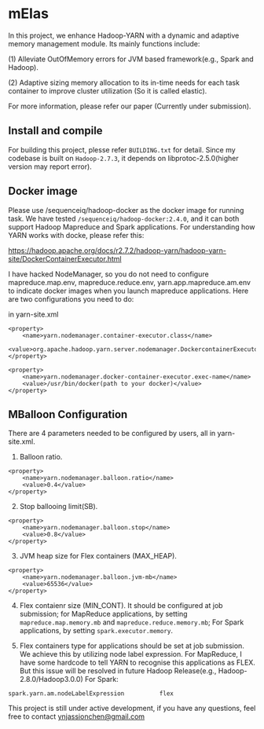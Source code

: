 # mElas

In this project, we enhance Hadoop-YARN with a dynamic and adaptive memory management module. Its mainly functions include:

(1) Alleviate OutOfMemory errors for JVM based framework(e.g., Spark and Hadoop).

(2) Adaptive sizing memory allocation to its in-time needs for each task container to improve cluster utilization (So it is called elastic).

For more information, please refer our paper (Currently under submission).

## Install and compile
For building this project, plesse refer `BUILDING.txt` for detail. Since my codebase is built on `Hadoop-2.7.3`, it depends on libprotoc-2.5.0(higher version may report error).

## Docker image
Please use /sequenceiq/hadoop-docker as the docker image for running task. We have tested `/sequenceiq/hadoop-docker:2.4.0`, and it can
both support Hadoop Mapreduce and Spark applications. For understanding how YARN works with docke, please refer this:

https://hadoop.apache.org/docs/r2.7.2/hadoop-yarn/hadoop-yarn-site/DockerContainerExecutor.html

I have hacked NodeManager, so you do not need to configure mapreduce.map.env, mapreduce.reduce.env, yarn.app.mapreduce.am.env
to indicate docker images when you launch mapreduce applications. Here are two configurations you need to do: 

in yarn-site.xml
```
<property>
    <name>yarn.nodemanager.container-executor.class</name>
    <value>org.apache.hadoop.yarn.server.nodemanager.DockercontainerExecutor</value>
</property>
````
````
<property>
    <name>yarn.nodemanager.docker-container-executor.exec-name</name>
    <value>/usr/bin/docker(path to your docker)</value>
</property>
````

## MBalloon Configuration
There are 4 parameters needed to be configured by users, all in yarn-site.xml.
1. Balloon ratio.
```
<property>
    <name>yarn.nodemanager.balloon.ratio</name>
    <value>0.4</value>
</property>

````
2. Stop ballooing limit(SB).
````
<property>
    <name>yarn.nodemanager.balloon.stop</name>
    <value>0.8</value>
</property>
````
3. JVM heap size for Flex containers (MAX_HEAP).
````
<property>
    <name>yarn.nodemanager.balloon.jvm-mb</name>
    <value>65536</value>
</property>
````

4. Flex contaienr size (MIN_CONT). It should be configured at job submission; for MapReduce applications, by setting 
`mapreduce.map.memory.mb` and `mapreduce.reduce.memory.mb`; For Spark applications, by setting `spark.executor.memory`. 

5. Flex containers type for applications should be set at job submission. We achieve this by utilizing node label expression. 
For MapReduce, I have some hardcode to tell YARN to recognise this applications as FLEX. But this issue will be
resolved in future Hadoop Release(e.g., Hadoop-2.8.0/Hadoop3.0.0) For Spark:
````
spark.yarn.am.nodeLabelExpression          flex 
````

This project is still under active development, if you have any questions, feel free to contact ynjassionchen@gmail.com

